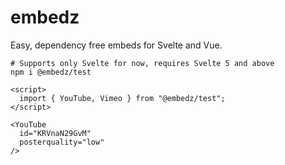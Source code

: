 # embedz
Easy, dependency free embeds for Svelte and Vue.

```shell
# Supports only Svelte for now, requires Svelte 5 and above
npm i @embedz/test
```

```svelte
<script>
  import { YouTube, Vimeo } from "@embedz/test";
</script>

<YouTube 
  id="KRVnaN29GvM" 
  posterquality="low"
/>
```
